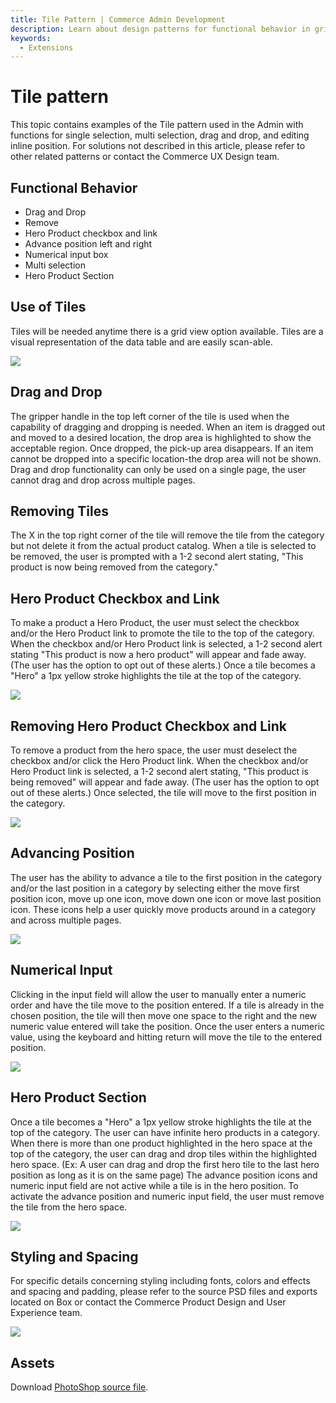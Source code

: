 ```yaml
---
title: Tile Pattern | Commerce Admin Development
description: Learn about design patterns for functional behavior in grid views for the Adobe Commerce and Magento Open Source Admin application.
keywords:
  - Extensions
---
```


# Tile pattern

This topic contains examples of the Tile pattern used in the Admin with functions for single selection, multi selection, drag and drop, and editing inline position. For solutions not described in this article, please refer to other related patterns or contact the Commerce UX Design team.

## Functional Behavior

*  Drag and Drop
*  Remove
*  Hero Product checkbox and link
*  Advance position left and right
*  Numerical input box
*  Multi selection
*  Hero Product Section

## Use of Tiles

Tiles will be needed anytime there is a grid view option available. Tiles are a visual representation of the data table and are easily scan-able.

![](../../_images/pattern-library/Tile00.jpg)

## Drag and Drop

The gripper handle in the top left corner of the tile is used when the capability of dragging and dropping is needed. When an item is dragged out and moved to a desired location, the drop area is highlighted to show the acceptable region. Once dropped, the pick-up area disappears. If an item cannot be dropped into a specific location-the drop area will not be shown. Drag and drop functionality can only be used on a single page, the user cannot drag and drop across multiple pages.

## Removing Tiles

The X in the top right corner of the tile will remove the tile from the category but not delete it from the actual product catalog. When a tile is selected to be removed, the user is prompted with a 1-2 second alert stating, "This product is now being removed from the category."

## Hero Product Checkbox and Link

To make a product a Hero Product, the user must select the checkbox and/or the Hero Product link to promote the tile to the top of the category. When the checkbox and/or Hero Product link is selected, a 1-2 second alert stating "This product is now a hero product" will appear and fade away. (The user has the option to opt out of these alerts.) Once a tile becomes a "Hero" a 1px yellow stroke highlights the tile at the top of the category.

![](../../_images/pattern-library/Tile02.jpg)

## Removing Hero Product Checkbox and Link

To remove a product from the hero space, the user must deselect the checkbox and/or click the Hero Product link. When the checkbox and/or Hero Product link is selected, a 1-2 second alert stating, "This product is being removed" will appear and fade away. (The user has the option to opt out of these alerts.) Once selected, the tile will move to the first position in the category.

![](../../_images/pattern-library/Tile03.jpg)

## Advancing Position

The user has the ability to advance a tile to the first position in the category and/or the last position in a category by selecting either the move first position icon, move up one icon, move down one icon or move last position icon. These icons help a user quickly move products around in a category and across multiple pages.

![](../../_images/pattern-library/Tile04.jpg)

## Numerical Input

Clicking in the input field will allow the user to manually enter a numeric order and have the tile move to the position entered. If a tile is already in the chosen position, the tile will then move one space to the right and the new numeric value entered will take the position. Once the user enters a numeric value, using the keyboard and hitting return will move the tile to the entered position.

![](../../_images/pattern-library/Tile05.jpg)

## Hero Product Section

Once a tile becomes a "Hero" a 1px yellow stroke highlights the tile at the top of the category. The user can have infinite hero products in a category. When there is more than one product highlighted in the hero space at the top of the category, the user can drag and drop tiles within the highlighted hero space. (Ex: A user can drag and drop the first hero tile to the last hero position as long as it is on the same page) The advance position icons and numeric input field are not active while a tile is in the hero position. To activate the advance position and numeric input field, the user must remove the tile from the hero space.

![](../../_images/pattern-library/Tile06.jpg)

## Styling and Spacing

For specific details concerning styling including fonts, colors and effects and spacing and padding, please refer to the source PSD files and exports located on Box or contact the Commerce Product Design and User Experience team.

![](../../_images/pattern-library/Tile07.jpg)

## Assets

Download [PhotoShop source file](https://devdocs.magento.com/download/tile-pattern-styles.psd).
